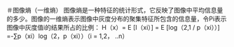 ＃图像熵（一维熵）
图像熵是一种特征的统计形式，它反映了图像中平均信息量的多少。图像的一维熵表示图像中灰度分布的聚集特征所包含的信息量，令Pi表示图像中灰度值i的结果所占的比例：
H（x）= E [I（xi）] = E [log（2,1 / p（xi））] =-∑p（xi）log（2，p（xi））（i = 1,2， ..n）
